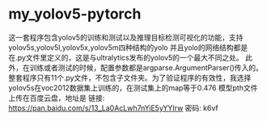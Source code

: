 # my_yolov5-pytorch
这一套程序包含yolov5的训练和测试以及推理目标检测可视化的功能，支持yolov5s,yolov5l,yolov5x,yolov5m四种结构的yolo
并且yolo的网络结构都是在.py文件里定义的，这是与ultralytics发布的yolov5的一个最大不同之处。
此外，在训练或者测试的时候，配置参数都是argparse.ArgumentParser()传入的。
整套程序只有11个.py文件，不包含子文件夹。为了验证程序的有效性，我选择yolov5s在voc2012数据集上训练的，在测试集上的map等于0.476
模型pth文件上传在百度云盘，地址是
链接: https://pan.baidu.com/s/13_La0AcLwh7nYiE5yYYIrw  密码: k6vf
